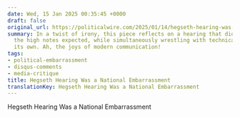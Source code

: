 ```yaml
---
date: Wed, 15 Jan 2025 00:35:45 +0000
draft: false
original_url: https://politicalwire.com/2025/01/14/hegseth-hearing-was-a-national-embarrassment/
summary: In a twist of irony, this piece reflects on a hearing that didn't quite hit
  the high notes expected, while simultaneously wrestling with technical issues of
  its own. Ah, the joys of modern communication!
tags:
- political-embarrassment
- disqus-comments
- media-critique
title: Hegseth Hearing Was a National Embarrassment
translationKey: Hegseth Hearing Was a National Embarrassment
---
```


Hegseth Hearing Was a National Embarrassment